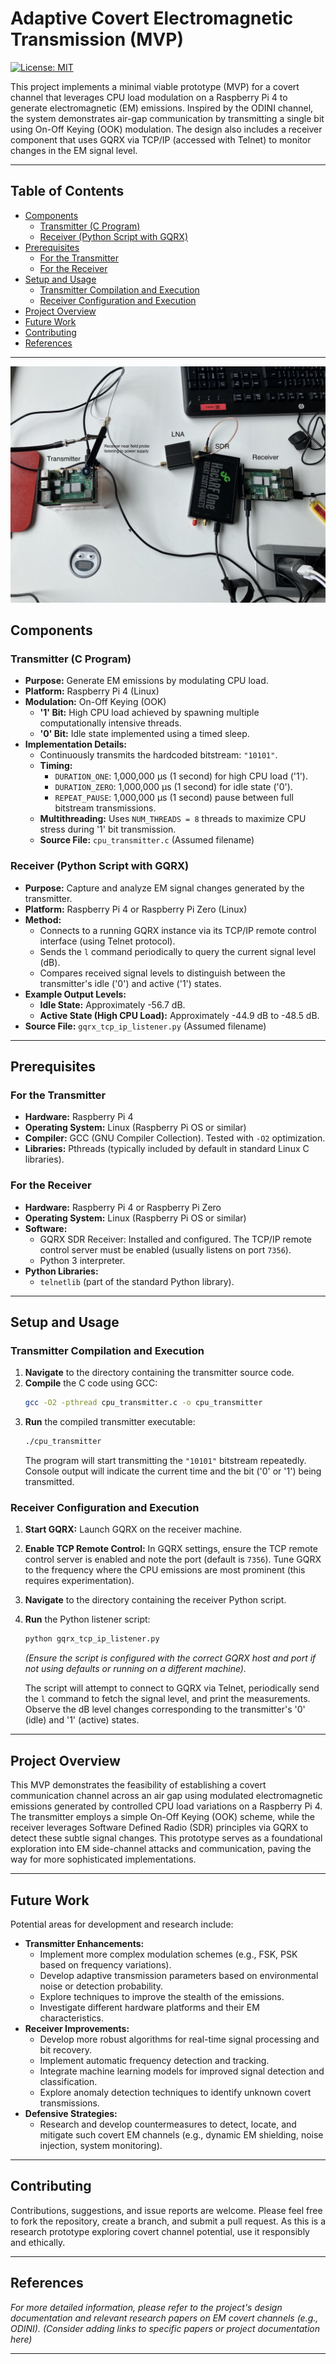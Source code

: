 # Adaptive Covert Electromagnetic Transmission (MVP)

[![License: MIT](https://img.shields.io/badge/License-MIT-yellow.svg)](https://opensource.org/licenses/MIT) <!-- Optional: Add a license badge if applicable -->

This project implements a minimal viable prototype (MVP) for a covert channel that leverages CPU load modulation on a Raspberry Pi 4 to generate electromagnetic (EM) emissions. Inspired by the ODINI channel, the system demonstrates air-gap communication by transmitting a single bit using On-Off Keying (OOK) modulation. The design also includes a receiver component that uses GQRX via TCP/IP (accessed with Telnet) to monitor changes in the EM signal level.

---

## Table of Contents

- [Components](#components)
  - [Transmitter (C Program)](#transmitter-c-program)
  - [Receiver (Python Script with GQRX)](#receiver-python-script-with-gqrx)
- [Prerequisites](#prerequisites)
  - [For the Transmitter](#for-the-transmitter)
  - [For the Receiver](#for-the-receiver)
- [Setup and Usage](#setup-and-usage)
  - [Transmitter Compilation and Execution](#transmitter-compilation-and-execution)
  - [Receiver Configuration and Execution](#receiver-configuration-and-execution)
- [Project Overview](#project-overview)
- [Future Work](#future-work)
- [Contributing](#contributing)
- [References](#references) <!-- Added placeholder -->

---

![Project Setup](setup.jpg)

## Components

### Transmitter (C Program)

-   **Purpose:** Generate EM emissions by modulating CPU load.
-   **Platform:** Raspberry Pi 4 (Linux)
-   **Modulation:** On-Off Keying (OOK)
    -   **'1' Bit:** High CPU load achieved by spawning multiple computationally intensive threads.
    -   **'0' Bit:** Idle state implemented using a timed sleep.
-   **Implementation Details:**
    -   Continuously transmits the hardcoded bitstream: `"10101"`.
    -   **Timing:**
        -   `DURATION_ONE`: 1,000,000 μs (1 second) for high CPU load ('1').
        -   `DURATION_ZERO`: 1,000,000 μs (1 second) for idle state ('0').
        -   `REPEAT_PAUSE`: 1,000,000 μs (1 second) pause between full bitstream transmissions.
    -   **Multithreading:** Uses `NUM_THREADS = 8` threads to maximize CPU stress during '1' bit transmission.
    -   **Source File:** `cpu_transmitter.c` (Assumed filename)

### Receiver (Python Script with GQRX)

-   **Purpose:** Capture and analyze EM signal changes generated by the transmitter.
-   **Platform:** Raspberry Pi 4 or Raspberry Pi Zero (Linux)
-   **Method:**
    -   Connects to a running GQRX instance via its TCP/IP remote control interface (using Telnet protocol).
    -   Sends the `l` command periodically to query the current signal level (dB).
    -   Compares received signal levels to distinguish between the transmitter's idle ('0') and active ('1') states.
-   **Example Output Levels:**
    -   **Idle State:** Approximately -56.7 dB.
    -   **Active State (High CPU Load):** Approximately -44.9 dB to -48.5 dB.
-   **Source File:** `gqrx_tcp_ip_listener.py` (Assumed filename)

---

## Prerequisites

### For the Transmitter

-   **Hardware:** Raspberry Pi 4
-   **Operating System:** Linux (Raspberry Pi OS or similar)
-   **Compiler:** GCC (GNU Compiler Collection). Tested with `-O2` optimization.
-   **Libraries:** Pthreads (typically included by default in standard Linux C libraries).

### For the Receiver

-   **Hardware:** Raspberry Pi 4 or Raspberry Pi Zero
-   **Operating System:** Linux (Raspberry Pi OS or similar)
-   **Software:**
    -   GQRX SDR Receiver: Installed and configured. The TCP/IP remote control server must be enabled (usually listens on port `7356`).
    -   Python 3 interpreter.
-   **Python Libraries:**
    -   `telnetlib` (part of the standard Python library).

---

## Setup and Usage

### Transmitter Compilation and Execution

1.  **Navigate** to the directory containing the transmitter source code.
2.  **Compile** the C code using GCC:
    ```bash
    gcc -O2 -pthread cpu_transmitter.c -o cpu_transmitter
    ```
3.  **Run** the compiled transmitter executable:
    ```bash
    ./cpu_transmitter
    ```
    The program will start transmitting the `"10101"` bitstream repeatedly. Console output will indicate the current time and the bit ('0' or '1') being transmitted.

### Receiver Configuration and Execution

1.  **Start GQRX:** Launch GQRX on the receiver machine.
2.  **Enable TCP Remote Control:** In GQRX settings, ensure the TCP remote control server is enabled and note the port (default is `7356`). Tune GQRX to the frequency where the CPU emissions are most prominent (this requires experimentation).
3.  **Navigate** to the directory containing the receiver Python script.
4.  **Run** the Python listener script:
    ```bash
    python gqrx_tcp_ip_listener.py
    ```
    *(Ensure the script is configured with the correct GQRX host and port if not using defaults or running on a different machine).*

    The script will attempt to connect to GQRX via Telnet, periodically send the `l` command to fetch the signal level, and print the measurements. Observe the dB level changes corresponding to the transmitter's '0' (idle) and '1' (active) states.

---

## Project Overview

This MVP demonstrates the feasibility of establishing a covert communication channel across an air gap using modulated electromagnetic emissions generated by controlled CPU load variations on a Raspberry Pi 4. The transmitter employs a simple On-Off Keying (OOK) scheme, while the receiver leverages Software Defined Radio (SDR) principles via GQRX to detect these subtle signal changes. This prototype serves as a foundational exploration into EM side-channel attacks and communication, paving the way for more sophisticated implementations.

---

## Future Work

Potential areas for development and research include:

-   **Transmitter Enhancements:**
    -   Implement more complex modulation schemes (e.g., FSK, PSK based on frequency variations).
    -   Develop adaptive transmission parameters based on environmental noise or detection probability.
    -   Explore techniques to improve the stealth of the emissions.
    -   Investigate different hardware platforms and their EM characteristics.
-   **Receiver Improvements:**
    -   Develop more robust algorithms for real-time signal processing and bit recovery.
    -   Implement automatic frequency detection and tracking.
    -   Integrate machine learning models for improved signal detection and classification.
    -   Explore anomaly detection techniques to identify unknown covert transmissions.
-   **Defensive Strategies:**
    -   Research and develop countermeasures to detect, locate, and mitigate such covert EM channels (e.g., dynamic EM shielding, noise injection, system monitoring).

---

## Contributing

Contributions, suggestions, and issue reports are welcome. Please feel free to fork the repository, create a branch, and submit a pull request. As this is a research prototype exploring covert channel potential, use it responsibly and ethically.

---

## References

*For more detailed information, please refer to the project's design documentation and relevant research papers on EM covert channels (e.g., ODINI).*
*(Consider adding links to specific papers or project documentation here)*

---